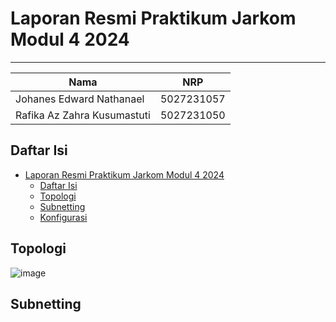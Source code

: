# Laporan Resmi Praktikum Jarkom Modul 4 2024

---
|Nama  | NRP |
|--|--|
| Johanes Edward Nathanael | 5027231057 |
| Rafika Az Zahra Kusumastuti | 5027231050 |

## Daftar Isi
- [Laporan Resmi Praktikum Jarkom Modul 4 2024](#laporan-resmi-praktikum-jarkom-modul-4-2024)
	- [Daftar Isi](#daftar-isi)
	- [Topologi](#topologi)
  - [Subnetting](#subnetting)
  - [Konfigurasi](#konfigurasi)

## Topologi
![image](https://github.com/user-attachments/assets/beeccafd-3ac4-4727-a1a6-585a333041e6)

## Subnetting
